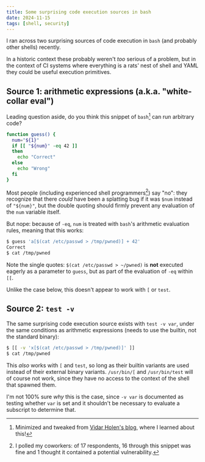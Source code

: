 ```yaml
---
title: Some surprising code execution sources in bash
date: 2024-11-15
tags: [shell, security]
---
```


I ran across two surprising sources of code execution in `bash` (and probably
other shells) recently.

In a historic context these probably weren't *too*
serious of a problem, but in the context of CI systems where everything is
a rats' nest of shell and YAML they could be useful execution primitives.

## Source 1: arithmetic expressions (a.k.a. "white-collar eval")

Leading question aside, do you think this snippet of `bash`[^source] can run
arbitrary code?

```bash
function guess() {
  num="${1}"
  if [[ "${num}" -eq 42 ]]
  then
    echo "Correct"
  else
    echo "Wrong"
  fi
}
```

Most people (including experienced shell programmers[^poll]) say "no": they
recognize that there *could* have been a splatting bug if it was `$num` instead
of `"${num}"`, but the double quoting should firmly prevent any evaluation
of the `num` variable itself.

But nope: because of `-eq`, `num` is treated with `bash`'s arithmetic evaluation
rules, meaning that this works:

```bash
$ guess 'a[$(cat /etc/passwd > /tmp/pwned)] + 42'
Correct
$ cat /tmp/pwned
```

Note the single quotes: `$(cat /etc/passwd > ~/pwned)` is **not** executed
eagerly as a parameter to `guess`, but as part of the evaluation of `-eq`
within `[[`.

Unlike the case below, this doesn't appear to work with `[` or `test`.

## Source 2: `test -v`

The same surprising code execution source exists with `test -v var`, under
the same conditions as arithmetic expressions (needs to use the builtin,
not the standard binary):

```bash
$ [[ -v 'x[$(cat /etc/passwd > /tmp/pwned)]' ]]
$ cat /tmp/pwned
```

This *also* works with `[` and `test`, so long as their builtin variants
are used instead of their external binary variants. `/usr/bin/[` and
`/usr/bin/test` will of course not work, since they have no access to the
context of the shell that spawned them.

I'm not 100% sure *why* this is the case, since `-v var` is documented as
testing whether `var` is set and it shouldn't be necessary to evaluate
a subscript to determine that.

[^source]: Minimized and tweaked from [Vidar Holen's blog](https://www.vidarholen.net/contents/blog/?p=716), where I learned about this!

[^poll]: I polled my coworkers: of 17 respondents, 16 through this snippet was fine and 1 thought it contained a potential vulnerability.
